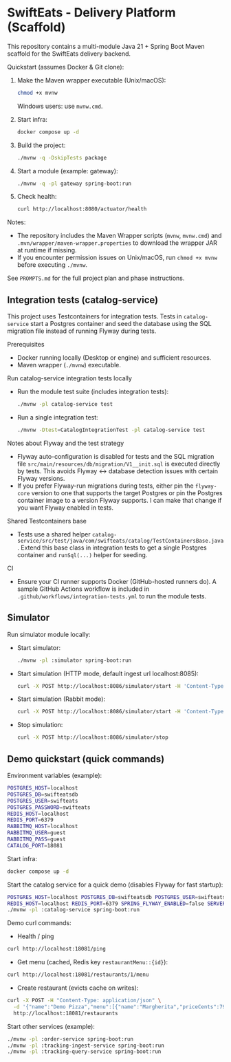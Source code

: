 # SwiftEats - Delivery Platform (Scaffold)

This repository contains a multi-module Java 21 + Spring Boot Maven scaffold for the SwiftEats delivery backend.

Quickstart (assumes Docker & Git clone):

1. Make the Maven wrapper executable (Unix/macOS):

   ```bash
   chmod +x mvnw
   ```

   Windows users: use `mvnw.cmd`.

2. Start infra:

   ```bash
   docker compose up -d
   ```

3. Build the project:

   ```bash
   ./mvnw -q -DskipTests package
   ```

4. Start a module (example: gateway):

   ```bash
   ./mvnw -q -pl gateway spring-boot:run
   ```

5. Check health:

   ```bash
   curl http://localhost:8080/actuator/health
   ```

Notes:

- The repository includes the Maven Wrapper scripts (`mvnw`, `mvnw.cmd`) and `.mvn/wrapper/maven-wrapper.properties` to download the wrapper JAR at runtime if missing.
- If you encounter permission issues on Unix/macOS, run `chmod +x mvnw` before executing `./mvnw`.

See `PROMPTS.md` for the full project plan and phase instructions.

## Integration tests (catalog-service)

This project uses Testcontainers for integration tests. Tests in `catalog-service` start a Postgres container and seed the database using the SQL migration file instead of running Flyway during tests.

Prerequisites
- Docker running locally (Desktop or engine) and sufficient resources.
- Maven wrapper (`./mvnw`) executable.

Run catalog-service integration tests locally

- Run the module test suite (includes integration tests):

  ```bash
  ./mvnw -pl catalog-service test
  ```

- Run a single integration test:

  ```bash
  ./mvnw -Dtest=CatalogIntegrationTest -pl catalog-service test
  ```

Notes about Flyway and the test strategy
- Flyway auto-configuration is disabled for tests and the SQL migration file `src/main/resources/db/migration/V1__init.sql` is executed directly by tests. This avoids Flyway <-> database detection issues with certain Flyway versions.
- If you prefer Flyway-run migrations during tests, either pin the `flyway-core` version to one that supports the target Postgres or pin the Postgres container image to a version Flyway supports. I can make that change if you want Flyway enabled in tests.

Shared Testcontainers base
- Tests use a shared helper `catalog-service/src/test/java/com/swifteats/catalog/TestContainersBase.java`. Extend this base class in integration tests to get a single Postgres container and `runSql(...)` helper for seeding.

CI
- Ensure your CI runner supports Docker (GitHub-hosted runners do). A sample GitHub Actions workflow is included in `.github/workflows/integration-tests.yml` to run the module tests.

## Simulator

Run simulator module locally:

- Start simulator:

  ```bash
  ./mvnw -pl :simulator spring-boot:run
  ```

- Start simulation (HTTP mode, default ingest url localhost:8085):

  ```bash
  curl -X POST http://localhost:8086/simulator/start -H 'Content-Type: application/json' -d '{"drivers":10,"updatesPerSecond":2,"mode":"http","ingestUrl":"http://localhost:8085/tracking/location"}'
  ```

- Start simulation (Rabbit mode):

  ```bash
  curl -X POST http://localhost:8086/simulator/start -H 'Content-Type: application/json' -d '{"drivers":10,"updatesPerSecond":2,"mode":"rabbit","rabbitHost":"localhost","rabbitPort":5672,"rabbitExchange":"driver.location.v1"}'
  ```

- Stop simulation:

  ```bash
  curl -X POST http://localhost:8086/simulator/stop
  ```

## Demo quickstart (quick commands)

Environment variables (example):

```bash
POSTGRES_HOST=localhost
POSTGRES_DB=swifteatsdb
POSTGRES_USER=swifteats
POSTGRES_PASSWORD=swifteats
REDIS_HOST=localhost
REDIS_PORT=6379
RABBITMQ_HOST=localhost
RABBITMQ_USER=guest
RABBITMQ_PASS=guest
CATALOG_PORT=18081
```

Start infra:

```bash
docker compose up -d
```

Start the catalog service for a quick demo (disables Flyway for fast startup):

```bash
POSTGRES_HOST=localhost POSTGRES_DB=swifteatsdb POSTGRES_USER=swifteats POSTGRES_PASSWORD=swifteats \
REDIS_HOST=localhost REDIS_PORT=6379 SPRING_FLYWAY_ENABLED=false SERVER_PORT=18081 \
./mvnw -pl :catalog-service spring-boot:run
```

Demo curl commands:

- Health / ping

```bash
curl http://localhost:18081/ping
```

- Get menu (cached, Redis key `restaurantMenu::{id}`):

```bash
curl http://localhost:18081/restaurants/1/menu
```

- Create restaurant (evicts cache on writes):

```bash
curl -X POST -H "Content-Type: application/json" \
  -d '{"name":"Demo Pizza","menu":[{"name":"Margherita","priceCents":799}]}' \
  http://localhost:18081/restaurants
```

Start other services (example):

```bash
./mvnw -pl :order-service spring-boot:run
./mvnw -pl :tracking-ingest-service spring-boot:run
./mvnw -pl :tracking-query-service spring-boot:run
```